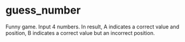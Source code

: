 # guess_number
Funny game.
Input 4 numbers. In result, A indicates a correct value and position, B indicates a correct value but an incorrect position.
